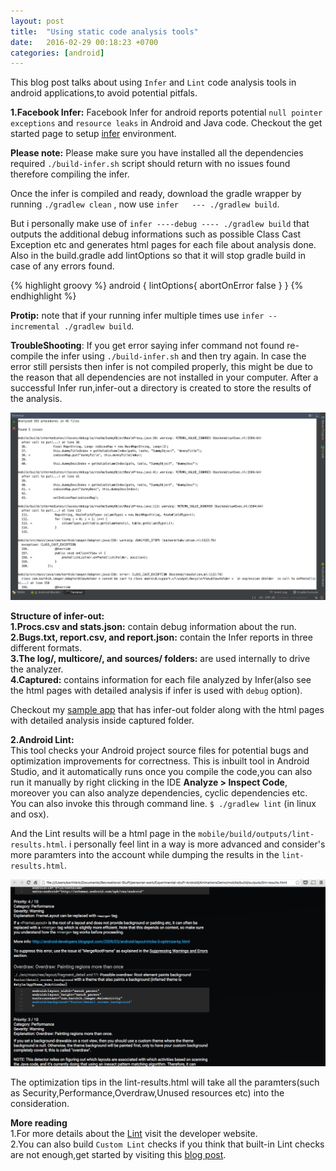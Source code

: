 ```yaml
---
layout: post
title:  "Using static code analysis tools"
date:   2016-02-29 00:18:23 +0700
categories: [android]
---
```


This blog post talks about using `Infer` and `Lint` code analysis tools in android applications,to avoid potential pitfals.

**1.Facebook Infer:**
Facebook Infer for android reports potential  `null pointer exceptions` and `resource leaks` in Android and Java code.
Checkout the get started page to setup [infer](http://fbinfer.com/docs/getting-started.html) environment.

**Please note:**
Please make sure you have installed all the dependencies required  `./build-infer.sh` script should return with no issues found therefore compiling the infer.

Once the infer is compiled and ready, download the gradle wrapper by running  `./gradlew clean` , now use `infer   --- ./gradlew build`.

But i personally make use of  `infer ----debug ---- ./gradlew build` that outputs the additional debug informations such as possible Class Cast Exception etc and generates html pages for each file about analysis done.
Also in the build.gradle add lintOptions so that it will stop gradle build in case of any errors found.

{% highlight groovy %}
android {
	lintOptions{
		abortOnError false
	}
}
{% endhighlight %}

**Protip:**
note that if your running infer multiple times use `infer -- incremental ./gradlew build`.

**TroubleShooting**:
If you get error saying infer command not found re-compile the infer using `./build-infer.sh` and then try again.
In case the error still persists then infer is not compiled properly, this might be due to the reason that all dependencies are not installed in your computer.
After a successful Infer run,infer-out a directory is created to store the results of the analysis.

![ScreenShot](/img/Blog/infer.png)

**Structure of infer-out:**<br/>
**1.Procs.csv and stats.json:** contain debug information about the run.<br/>
**2.Bugs.txt, report.csv, and report.json:** contain the Infer reports in three different formats.<br/>
**3.The log/, multicore/, and sources/ folders:** are used internally to drive the analyzer.<br/>
**4.Captured:** contains information for each file analyzed by Infer(also see the html pages with detailed analysis if infer is used with  `debug` option).<br/>

Checkout my [sample app](https://github.com/callmekarthik/Playground-App) that has infer-out folder along with the html pages with detailed analysis inside captured folder.

**2.Android Lint:**<br/>
This tool checks your Android project source files for potential bugs and optimization improvements for correctness.
This is inbuilt tool in Android Studio, and it automatically runs once you compile the code,you can also run it manually by right clicking in the IDE **Analyze > Inspect Code**, moreover you can also analyze dependencies, cyclic dependencies etc.
You can also invoke this through command line.
`$ ./gradlew lint` (in linux and osx).

And the Lint results will be a html page in the  `mobile/build/outputs/lint-results.html`.
i personally feel lint in a way is more advanced and consider's more paramters into the account while dumping the results in the  `lint-results.html`.

![ScreenShot](/img/Blog/lint.png)

The optimization tips in the lint-results.html will take all the paramters(such as Security,Performance,Overdraw,Unused resources etc) into the consideration.

**More reading**<br/>
1.For more details about the [Lint](http://developer.android.com/tools/help/lint.html) visit the developer website.<br/>
2.You can also build  `Custom Lint` checks if you think that built-in Lint checks are not enough,get started by visiting this [blog post](https://lab.getbase.com/custom-lint-checks-part-1/).<br/>
